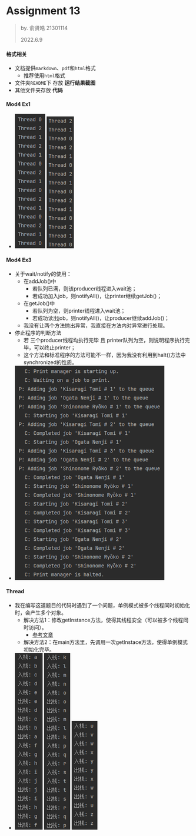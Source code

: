 # Assignment 13

> by. 俞贤皓 21301114
>
> 2022.6.9

#### 格式相关

* 文档提供`markdown`、`pdf`和`html`格式
  * 推荐使用`html`格式
* 文件夹`README`下 存放 **运行结果截图**
* 其他文件夹存放 **代码**

#### Mod4 Ex1

* ![1](README/1.png)  ![2](README/2.png)

#### Mod4 Ex3

* 关于wait/notify的使用：
  * 在addJob()中
    * 若队列已满，则该producer线程进入wait池；
    * 若成功加入job，则notifyAll()，让printer继续getJob()；
  * 在getJob()中
    * 若队列为空，则printer线程进入wait池；
    * 若成功读出job，则notifyAll()，让producer继续addJob()；
  * 我没有让两个方法抛出异常，我直接在方法内对异常进行处理。
* 停止程序的判断方法
  * 若 三个producer线程均执行完毕 且 printer队列为空，则说明程序执行完毕，可以终止printer；
  * 这个方法和标准程序的方法可能不一样，因为我没有利用到halt()方法中synchronized的性质。
* ![1654762700679](README/1654762700679.png)

#### Thread

* 我在编写这道题目的代码时遇到了一个问题，单例模式被多个线程同时初始化时，会产生多个对象。
  - 解决方法1：修改getInstance方法，使得其线程安全（可以被多个线程同时访问）。
    - [参考文章](http://t.zoukankan.com/meet-p-5290948.html)
  - 解决方法2：在main方法里，先调用一次getInstace方法，使得单例模式初始化完毕。
* ![1654746040035](README/1654746040035.png)  ![1654746058314](README/1654746058314.png)  ![1654746074207](README/1654746074207.png)


